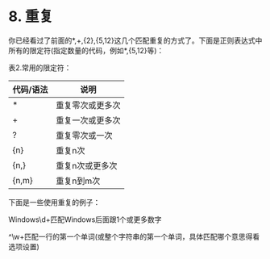 # 8. 重复

你已经看过了前面的*,+,{2},{5,12}这几个匹配重复的方式了。下面是正则表达式中所有的限定符(指定数量的代码，例如*,{5,12}等)：

表2.常用的限定符：

| 代码/语法 | 说明 |
| -- | -- |
| * | 重复零次或更多次 |
| + | 重复一次或更多次 |
| ? | 重复零次或一次 |
| {n} | 重复n次 |
| {n,} | 重复n次或更多次 |
| {n,m} | 重复n到m次 |

下面是一些使用重复的例子：

Windows\d+匹配Windows后面跟1个或更多数字

^\w+匹配一行的第一个单词(或整个字符串的第一个单词，具体匹配哪个意思得看选项设置)